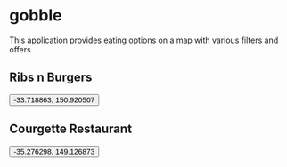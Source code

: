 # gobble
This application provides eating options on a map with various filters and offers

## Ribs n Burgers
<button vet="10547" jstcache="988" jsaction="reveal.card.latLng;mouseover:reveal.card.latLng;mouseout:reveal.card.latLng" class="link-like widget-reveal-card-lat-lng" jsan="7.link-like,7.widget-reveal-card-lat-lng,0.jstrack,0.ved,0.vet,22.jsaction" jstrack="n3zsXb_2FsuH9QPGpLiIDA:97" ved="1i:3,t:10547,e:2,p:n3zsXb_2FsuH9QPGpLiIDA:97">-33.718863, 150.920507</button>

## Courgette Restaurant
<button vet="10547" jstcache="958" jsaction="reveal.card.latLng;mouseover:reveal.card.latLng;mouseout:reveal.card.latLng" class="link-like widget-reveal-card-lat-lng" jsan="7.link-like,7.widget-reveal-card-lat-lng,0.jstrack,0.ved,0.vet,22.jsaction" jstrack="xHvsXYmpO5jcrQGOtpOYBQ:285" ved="1i:3,t:10547,e:2,p:xHvsXYmpO5jcrQGOtpOYBQ:285">-35.276298, 149.126873</button>
